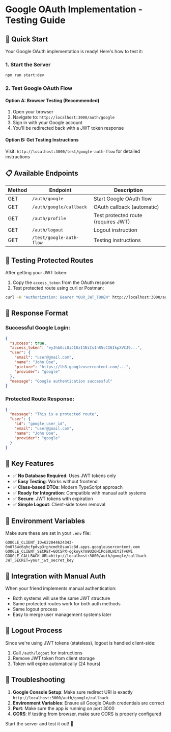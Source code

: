 # Google OAuth Implementation - Testing Guide

## 🚀 Quick Start

Your Google OAuth implementation is ready! Here's how to test it:

### 1. Start the Server

```bash
npm run start:dev
```

### 2. Test Google OAuth Flow

#### Option A: Browser Testing (Recommended)

1. Open your browser
2. Navigate to: `http://localhost:3000/auth/google`
3. Sign in with your Google account
4. You'll be redirected back with a JWT token response

#### Option B: Get Testing Instructions

Visit: `http://localhost:3000/test/google-auth-flow` for detailed instructions

## 📋 Available Endpoints

| Method | Endpoint                 | Description                         |
| ------ | ------------------------ | ----------------------------------- |
| GET    | `/auth/google`           | Start Google OAuth flow             |
| GET    | `/auth/google/callback`  | OAuth callback (automatic)          |
| GET    | `/auth/profile`          | Test protected route (requires JWT) |
| GET    | `/auth/logout`           | Logout instruction                  |
| GET    | `/test/google-auth-flow` | Testing instructions                |

## 🔧 Testing Protected Routes

After getting your JWT token:

1. Copy the `access_token` from the OAuth response
2. Test protected route using curl or Postman:

```bash
curl -H "Authorization: Bearer YOUR_JWT_TOKEN" http://localhost:3000/auth/profile
```

## 📝 Response Format

### Successful Google Login:

```json
{
  "success": true,
  "access_token": "eyJhbGciOiJIUzI1NiIsInR5cCI6IkpXVCJ9...",
  "user": {
    "email": "user@gmail.com",
    "name": "John Doe",
    "picture": "https://lh3.googleusercontent.com/...",
    "provider": "google"
  },
  "message": "Google authentication successful"
}
```

### Protected Route Response:

```json
{
  "message": "This is a protected route",
  "user": {
    "id": "google_user_id",
    "email": "user@gmail.com",
    "name": "John Doe",
    "provider": "google"
  }
}
```

## 🔑 Key Features

- ✅ **No Database Required**: Uses JWT tokens only
- ✅ **Easy Testing**: Works without frontend
- ✅ **Class-based DTOs**: Modern TypeScript approach
- ✅ **Ready for Integration**: Compatible with manual auth systems
- ✅ **Secure**: JWT tokens with expiration
- ✅ **Simple Logout**: Client-side token removal

## 🔧 Environment Variables

Make sure these are set in your `.env` file:

```env
GOOGLE_CLIENT_ID=622044624343-0n0754c6qhcfpdvp3rphcmdt8suolc8d.apps.googleusercontent.com
GOOGLE_CLIENT_SECRET=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
GOOGLE_CALLBACK_URL=http://localhost:3000/auth/google/callback
JWT_SECRET=your_jwt_secret_key
```

## 🤝 Integration with Manual Auth

When your friend implements manual authentication:

- Both systems will use the same JWT structure
- Same protected routes work for both auth methods
- Same logout process
- Easy to merge user management systems later

## 🚫 Logout Process

Since we're using JWT tokens (stateless), logout is handled client-side:

1. Call `/auth/logout` for instructions
2. Remove JWT token from client storage
3. Token will expire automatically (24 hours)

## 🐛 Troubleshooting

1. **Google Console Setup**: Make sure redirect URI is exactly `http://localhost:3000/auth/google/callback`
2. **Environment Variables**: Ensure all Google OAuth credentials are correct
3. **Port**: Make sure the app is running on port 3000
4. **CORS**: If testing from browser, make sure CORS is properly configured

Start the server and test it out! 🎉
